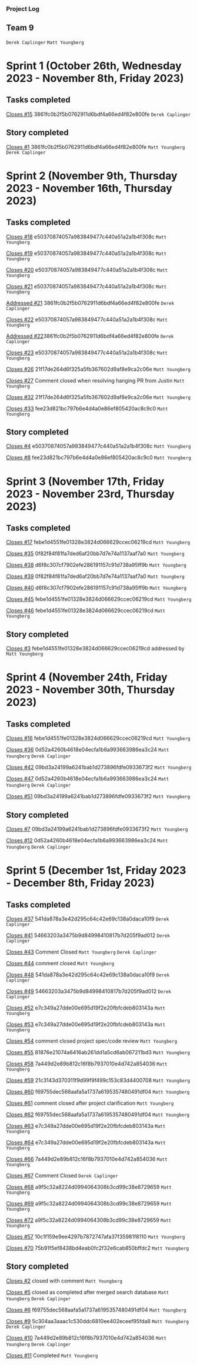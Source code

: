 ### Project Log
## Team 9

`Derek Caplinger`
`Matt Youngberg`

# Sprint 1 (October 26th, Wednesday 2023 - November 8th, Friday 2023)
## Tasks completed
[Closes #15](https://github.com/mello-j/CS321-003-f23-team-09/issues/15) 3861fc0b2f5b0762911d6bdf4a66ed4f82e800fe  `Derek Caplinger`


## Story completed 
[Closes #1](https://github.com/mello-j/CS321-003-f23-team-09/issues/1) 3861fc0b2f5b0762911d6bdf4a66ed4f82e800fe   `Matt Youngberg` `Derek Caplinger` 


# Sprint 2 (November 9th, Thursday 2023 - November 16th, Thursday 2023)
## Tasks completed
[Closes #18](https://github.com/mello-j/CS321-003-f23-team-09/pull/24) e50370874057a983849477c440a51a2a1b4f308c `Matt Youngberg`

[Closes #19](https://github.com/mello-j/CS321-003-f23-team-09/pull/24) e50370874057a983849477c440a51a2a1b4f308c `Matt Youngberg` 

[Closes #20](https://github.com/mello-j/CS321-003-f23-team-09/pull/24) e50370874057a983849477c440a51a2a1b4f308c `Matt Youngberg` 

[Closes #21](https://github.com/mello-j/CS321-003-f23-team-09/pull/24) e50370874057a983849477c440a51a2a1b4f308c `Matt Youngberg` 

[Addressed #21](https://github.com/mello-j/CS321-003-f23-team-09/issues/21) 3861fc0b2f5b0762911d6bdf4a66ed4f82e800fe `Derek Caplinger`

[Closes #22](https://github.com/mello-j/CS321-003-f23-team-09/pull/24) e50370874057a983849477c440a51a2a1b4f308c `Matt Youngberg` 

[Addressed #22](https://github.com/mello-j/CS321-003-f23-team-09/issues/22)3861fc0b2f5b0762911d6bdf4a66ed4f82e800fe `Derek Caplinger`

[Closes #23](https://github.com/mello-j/CS321-003-f23-team-09/pull/24) e50370874057a983849477c440a51a2a1b4f308c `Matt Youngberg` 

[Closes #26](https://github.com/mello-j/CS321-003-f23-team-09/issues/26) 21f17de264d6f325a5fb367602d9af8e9ca2c06e `Matt Youngberg` 

[Closes #27](https://github.com/mello-j/CS321-003-f23-team-09/issues/27) Comment closed when resolving hanging PR from Justin `Matt Youngberg`

[Closes #32](https://github.com/mello-j/CS321-003-f23-team-09/issues/32) 21f17de264d6f325a5fb367602d9af8e9ca2c06e `Matt Youngberg` 

[Closes #33](https://github.com/mello-j/CS321-003-f23-team-09/issues/33) fee23d821bc797b6e4d4a0e86ef805420ac8c9c0 `Matt Youngberg` 

## Story completed 
[Closes #4](https://github.com/mello-j/CS321-003-f23-team-09/pull/24) e50370874057a983849477c440a51a2a1b4f308c `Matt Youngberg` 

[Closes #8](https://github.com/mello-j/CS321-003-f23-team-09/issues/8) fee23d821bc797b6e4d4a0e86ef805420ac8c9c0 `Matt Youngberg`

# Sprint 3 (November 17th, Friday 2023 - November 23rd, Thursday 2023)
## Tasks completed
[Closes #17](https://github.com/mello-j/CS321-003-f23-team-09/pull/46) febe1d4551fe01328e3824d066629ccec06219cd `Matt Youngberg`

[Closes #35](https://github.com/mello-j/CS321-003-f23-team-09/pull/39) 0f82f84f81fa7ded6af20bb7d7e74a1137aaf7a0 `Matt Youngberg`

[Closes #38](https://github.com/mello-j/CS321-003-f23-team-09/pull/40) d6f8c307cf7902efe286191157c91d738a95ff9b `Matt Youngberg` 

[Closes #39](https://github.com/mello-j/CS321-003-f23-team-09/pull/39) 0f82f84f81fa7ded6af20bb7d7e74a1137aaf7a0 `Matt Youngberg` 

[Closes #40](https://github.com/mello-j/CS321-003-f23-team-09/pull/40) d6f8c307cf7902efe286191157c91d738a95ff9b `Matt Youngberg`

[Closes #45](https://github.com/mello-j/CS321-003-f23-team-09/pull/46) febe1d4551fe01328e3824d066629ccec06219cd `Matt Youngberg` 

[Closes #46](https://github.com/mello-j/CS321-003-f23-team-09/pull/46) febe1d4551fe01328e3824d066629ccec06219cd `Matt Youngberg`  

## Story completed 
[Closes #3]() febe1d4551fe01328e3824d066629ccec06219cd addressed by `Matt Youngberg`

# Sprint 4 (November 24th, Friday 2023 - November 30th, Thursday 2023)
## Tasks completed
[Closes #16](https://github.com/mello-j/CS321-003-f23-team-09/pull/46) febe1d4551fe01328e3824d066629ccec06219cd `Matt Youngberg`

[Closes #36](https://github.com/mello-j/CS321-003-f23-team-09/pull/47) 0d52a4260b4618e04ecfa1b6a993663986ea3c24 `Matt Youngberg` `Derek Caplinger`

[Closes #42](https://github.com/mello-j/CS321-003-f23-team-09/pull/51) 09bd3a24199a6241bab1d273896fdfe0933673f2 `Matt Youngberg`

[Closes #47](https://github.com/mello-j/CS321-003-f23-team-09/pull/47) 0d52a4260b4618e04ecfa1b6a993663986ea3c24 `Matt Youngberg` `Derek Caplinger`

[Closes #51](https://github.com/mello-j/CS321-003-f23-team-09/pull/51) 09bd3a24199a6241bab1d273896fdfe0933673f2 `Matt Youngberg`


## Story completed 
[Closes #7](https://github.com/mello-j/CS321-003-f23-team-09/pull/51) 09bd3a24199a6241bab1d273896fdfe0933673f2 `Matt Youngberg`

[Closes #12](https://github.com/mello-j/CS321-003-f23-team-09/pull/47) 0d52a4260b4618e04ecfa1b6a993663986ea3c24 `Matt Youngberg` `Derek Caplinger`

# Sprint 5 (December 1st, Friday 2023 - December 8th, Friday 2023)
## Tasks completed
[Closes #37](https://github.com/mello-j/CS321-003-f23-team-09/pull/48) 541da878a3e42d295c64c42e69c138a0daca10f9 `Derek Caplinger`

[Closes #41](https://github.com/mello-j/CS321-003-f23-team-09/pull/49) 54663203a3475b9d84998410817b7d205f9ad012 `Derek Caplinger`

[Closes #43](https://github.com/mello-j/CS321-003-f23-team-09/issues/43) Comment Closed `Matt Youngberg` `Derek Caplinger` 

[Closes #44](https://github.com/mello-j/CS321-003-f23-team-09/issues/44)  comment closed `Matt Youngberg`

[Closes #48](https://github.com/mello-j/CS321-003-f23-team-09/pull/48) 541da878a3e42d295c64c42e69c138a0daca10f9 `Derek Caplinger`

[Closes #49](https://github.com/mello-j/CS321-003-f23-team-09/pull/49) 54663203a3475b9d84998410817b7d205f9ad012 `Derek Caplinger`

[Closes #52](https://github.com/mello-j/CS321-003-f23-team-09/pull/64) e7c349a27dde00e695d19f2e20fbfcdeb803143a `Matt Youngberg` 

[Closes #53](https://github.com/mello-j/CS321-003-f23-team-09/pull/64) e7c349a27dde00e695d19f2e20fbfcdeb803143a `Matt Youngberg` 

[Closes #54](https://github.com/mello-j/CS321-003-f23-team-09/issues/54) comment closed project spec/code review `Matt Youngberg`

[Closes #55](https://github.com/mello-j/CS321-003-f23-team-09/pull/71) 81876e21074a6416ab261dd1a5cd6ab067211bd3 `Matt Youngberg` 

[Closes #58](https://github.com/mello-j/CS321-003-f23-team-09/pull/66) 7a449d2e89b812c16f8b7937010e4d742a854036 `Matt Youngberg` 

[Closes #59](https://github.com/mello-j/CS321-003-f23-team-09/pull/59) 21c3143d370311f9d99f9f499c153c83d4400708 `Matt Youngberg` 

[Closes #60](https://github.com/mello-j/CS321-003-f23-team-09/pull/62) f69755dec568aafa5a1737a6195357480491df04 `Matt Youngberg` 

[Closes #61](https://github.com/mello-j/CS321-003-f23-team-09/issues/61) comment closed after project clarification `Matt Youngberg` 

[Closes #62](https://github.com/mello-j/CS321-003-f23-team-09/pull/62) f69755dec568aafa5a1737a6195357480491df04 `Matt Youngberg` 

[Closes #63](https://github.com/mello-j/CS321-003-f23-team-09/pull/64) e7c349a27dde00e695d19f2e20fbfcdeb803143a `Matt Youngberg` 

[Closes #64](https://github.com/mello-j/CS321-003-f23-team-09/pull/64) e7c349a27dde00e695d19f2e20fbfcdeb803143a `Matt Youngberg` 

[Closes #66](https://github.com/mello-j/CS321-003-f23-team-09/pull/66) 7a449d2e89b812c16f8b7937010e4d742a854036  `Matt Youngberg` 

[Closes #67](https://github.com/mello-j/CS321-003-f23-team-09/issues/67) Comment Closed `Derek Caplinger`

[Closes #68](https://github.com/mello-j/CS321-003-f23-team-09/pull/73) a9f5c32a8224d0994064308b3cd99c38e8729659 `Matt Youngberg` 

[Closes #69](https://github.com/mello-j/CS321-003-f23-team-09/pull/73) a9f5c32a8224d0994064308b3cd99c38e8729659 `Matt Youngberg` 

[Closes #72](https://github.com/mello-j/CS321-003-f23-team-09/pull/73) a9f5c32a8224d0994064308b3cd99c38e8729659 `Matt Youngberg`

[Closes #57](https://github.com/mello-j/CS321-003-f23-team-09/pull/75) 10c1f159e9ee4297b7872747afa37f35981f8110 `Matt Youngberg`

[Closes #70](https://github.com/mello-j/CS321-003-f32-team-09/pull/76) 75b91f5ef8438bd4eab0fc2f32e6cab850bffdc2 `Matt Youngberg`

## Story completed 
[Closes #2](https://github.com/mello-j/CS321-003-f23-team-09/issues/2) closed with comment `Matt Youngberg`

[Closes #5](https://github.com/mello-j/CS321-003-f23-team-09/issues/5) closed as completed after merged search database `Matt Youngberg` `Derek Caplinger` 

[Closes #6](https://github.com/mello-j/CS321-003-f23-team-09/pull/62) f69755dec568aafa5a1737a6195357480491df04 `Matt Youngberg` 

[Closes #9](https://github.com/mello-j/CS321-003-f23-team-09/pull/49) 5c304aa3aaac1c530ddc6810ee402eceef95fda8 `Matt Youngberg` `Derek Caplinger` 

[Closes #10](https://github.com/mello-j/CS321-003-f23-team-09/pull/66) 7a449d2e89b812c16f8b7937010e4d742a854036 `Matt Youngberg` `Derek Caplinger`

[Closes #11](https://github.com/mello-j/CS321-003-f23-team-09/issues/11) Completed `Matt Youngberg` 
